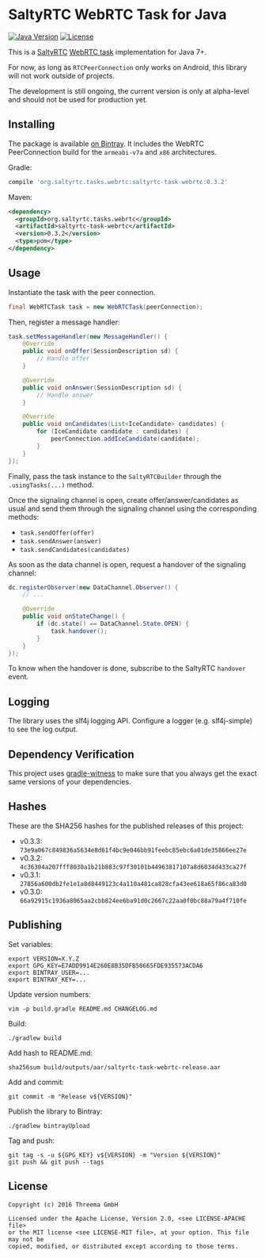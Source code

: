 # SaltyRTC WebRTC Task for Java

[![Java Version](https://img.shields.io/badge/java-7%2B-orange.svg)](https://github.com/saltyrtc/saltyrtc-client-java)
[![License](https://img.shields.io/badge/license-MIT%20%2F%20Apache%202.0-blue.svg)](https://github.com/saltyrtc/saltyrtc-client-java)

This is a [SaltyRTC](https://github.com/saltyrtc/saltyrtc-meta) [WebRTC
task](https://github.com/saltyrtc/saltyrtc-meta/blob/master/Task-WebRTC.md)
implementation for Java 7+.

For now, as long as `RTCPeerConnection` only works on Android, this library
will not work outside of projects.

The development is still ongoing, the current version is only at alpha-level
and should not be used for production yet.


## Installing

The package is available [on Bintray](https://bintray.com/saltyrtc/maven/saltyrtc-client/).
It includes the WebRTC PeerConnection build for the `armeabi-v7a` and `x86` architectures.

Gradle:

```groovy
compile 'org.saltyrtc.tasks.webrtc:saltyrtc-task-webrtc:0.3.2'
```

Maven:

```xml
<dependency>
  <groupId>org.saltyrtc.tasks.webrtc</groupId>
  <artifactId>saltyrtc-task-webrtc</artifactId>
  <version>0.3.2</version>
  <type>pom</type>
</dependency>
```


## Usage

Instantiate the task with the peer connection.

```java
final WebRTCTask task = new WebRTCTask(peerConnection);
```

Then, register a message handler:

```java
task.setMessageHandler(new MessageHandler() {
    @Override
    public void onOffer(SessionDescription sd) {
        // Handle offer
    }

    @Override
    public void onAnswer(SessionDescription sd) {
        // Handle answer
    }

    @Override
    public void onCandidates(List<IceCandidate> candidates) {
        for (IceCandidate candidate : candidates) {
            peerConnection.addIceCandidate(candidate);
        }
    }
});
```

Finally, pass the task instance to the `SaltyRTCBuilder` through the
`.usingTasks(...)` method.

Once the signaling channel is open, create offer/answer/candidates as usual and
send them through the signaling channel using the corresponding methods:

- `task.sendOffer(offer)`
- `task.sendAnswer(answer)`
- `task.sendCandidates(candidates)`

As soon as the data channel is open, request a handover of the signaling channel:

```java
dc.registerObserver(new DataChannel.Observer() {
    // ...

    @Override
    public void onStateChange() {
        if (dc.state() == DataChannel.State.OPEN) {
            task.handover();
        }
    }
});
```

To know when the handover is done, subscribe to the SaltyRTC `handover` event.


## Logging

The library uses the slf4j logging API. Configure a logger (e.g. slf4j-simple)
to see the log output.


## Dependency Verification

This project uses [gradle-witness](https://github.com/WhisperSystems/gradle-witness)
to make sure that you always get the exact same versions of your dependencies.


## Hashes

These are the SHA256 hashes for the published releases of this project:

- v0.3.3: `73e9a067c849836a5634e8d61f4bc9e046bb91feebc85ebc6a01de35866ee27e`
- v0.3.2: `4c36304a207fff8030a1b21b883c97f30101b44963817107a8d6034d433ca27f`
- v0.3.1: `27856a600db2fe1e1a8d8449123c4a110a481ca828cfa43ee618a65f86ca83d0`
- v0.3.0: `66a92915c1936a8065aa2cbb824ee6ba91d0c2667c22aa0f0bc88a79a4f710fe`


## Publishing

Set variables:

    export VERSION=X.Y.Z
    export GPG_KEY=E7ADD9914E260E8B35DFB50665FDE935573ACDA6
    export BINTRAY_USER=...
    export BINTRAY_KEY=...

Update version numbers:

    vim -p build.gradle README.md CHANGELOG.md

Build:

    ./gradlew build

Add hash to README.md:

    sha256sum build/outputs/aar/saltyrtc-task-webrtc-release.aar

Add and commit:

    git commit -m "Release v${VERSION}"

Publish the library to Bintray:

    ./gradlew bintrayUpload

Tag and push:

    git tag -s -u ${GPG_KEY} v${VERSION} -m "Version ${VERSION}"
    git push && git push --tags

## License

    Copyright (c) 2016 Threema GmbH

    Licensed under the Apache License, Version 2.0, <see LICENSE-APACHE file>
    or the MIT license <see LICENSE-MIT file>, at your option. This file may not be
    copied, modified, or distributed except according to those terms.
